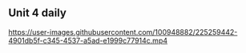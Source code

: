 ## Unit 4 daily


https://user-images.githubusercontent.com/100948882/225259442-4901db5f-c345-4537-a5ad-e1999c77914c.mp4

